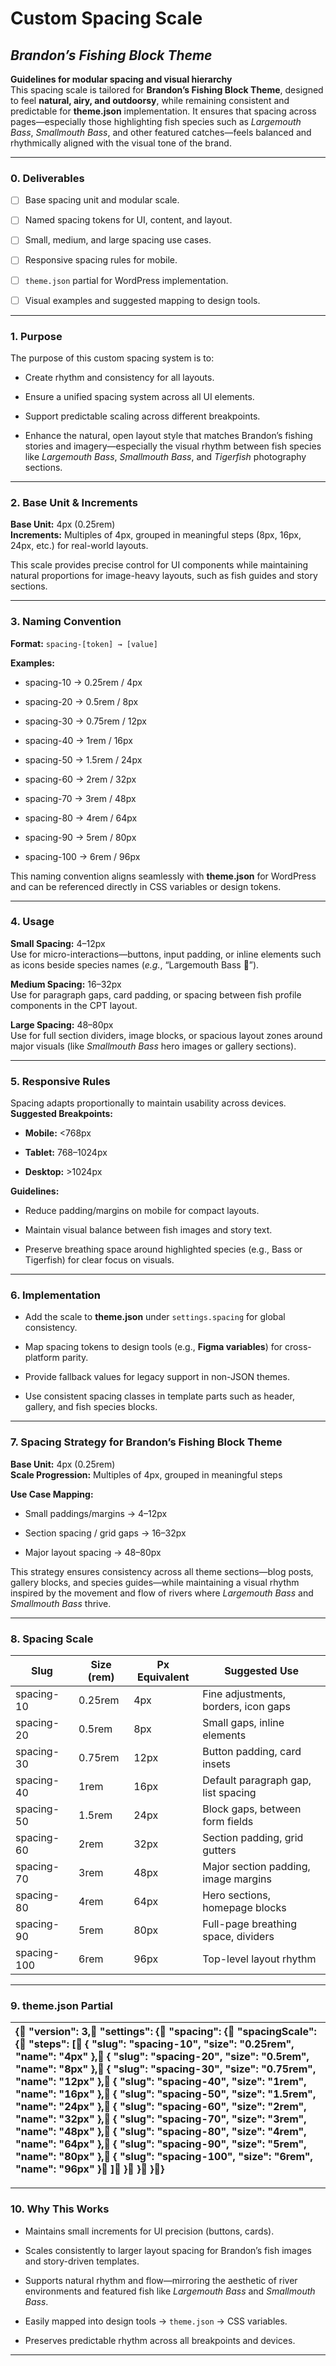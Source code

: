 # **Custom Spacing Scale**

## *Brandon’s Fishing Block Theme*

**Guidelines for modular spacing and visual hierarchy**  
This spacing scale is tailored for **Brandon’s Fishing Block Theme**, designed to feel **natural, airy, and outdoorsy**, while remaining consistent and predictable for **theme.json** implementation. It ensures that spacing across pages—especially those highlighting fish species such as *Largemouth Bass*, *Smallmouth Bass*, and other featured catches—feels balanced and rhythmically aligned with the visual tone of the brand.

---

### **0\. Deliverables**

- [ ] Base spacing unit and modular scale.

- [ ] Named spacing tokens for UI, content, and layout.

- [ ] Small, medium, and large spacing use cases.

- [ ] Responsive spacing rules for mobile.

- [ ] `theme.json` partial for WordPress implementation.

- [ ] Visual examples and suggested mapping to design tools.

---

### **1\. Purpose**

The purpose of this custom spacing system is to:

* Create rhythm and consistency for all layouts.

* Ensure a unified spacing system across all UI elements.

* Support predictable scaling across different breakpoints.

* Enhance the natural, open layout style that matches Brandon’s fishing stories and imagery—especially the visual rhythm between fish species like *Largemouth Bass*, *Smallmouth Bass*, and *Tigerfish* photography sections.

---

### **2\. Base Unit & Increments**

**Base Unit:** 4px (0.25rem)  
**Increments:** Multiples of 4px, grouped in meaningful steps (8px, 16px, 24px, etc.) for real-world layouts.

This scale provides precise control for UI components while maintaining natural proportions for image-heavy layouts, such as fish guides and story sections.

---

### **3\. Naming Convention**

**Format:** `spacing-[token] → [value]`

**Examples:**

* spacing-10 → 0.25rem / 4px

* spacing-20 → 0.5rem / 8px

* spacing-30 → 0.75rem / 12px

* spacing-40 → 1rem / 16px

* spacing-50 → 1.5rem / 24px

* spacing-60 → 2rem / 32px

* spacing-70 → 3rem / 48px

* spacing-80 → 4rem / 64px

* spacing-90 → 5rem / 80px

* spacing-100 → 6rem / 96px

This naming convention aligns seamlessly with **theme.json** for WordPress and can be referenced directly in CSS variables or design tokens.

---

### **4\. Usage**

**Small Spacing:** 4–12px  
 Use for micro-interactions—buttons, input padding, or inline elements such as icons beside species names (*e.g.*, “Largemouth Bass 🎣”).

**Medium Spacing:** 16–32px  
 Use for paragraph gaps, card padding, or spacing between fish profile components in the CPT layout.

**Large Spacing:** 48–80px  
 Use for full section dividers, image blocks, or spacious layout zones around major visuals (like *Smallmouth Bass* hero images or gallery sections).

---

### **5\. Responsive Rules**

Spacing adapts proportionally to maintain usability across devices.  
 **Suggested Breakpoints:**

* **Mobile:** \<768px

* **Tablet:** 768–1024px

* **Desktop:** \>1024px

**Guidelines:**

* Reduce padding/margins on mobile for compact layouts.

* Maintain visual balance between fish images and story text.

* Preserve breathing space around highlighted species (e.g., Bass or Tigerfish) for clear focus on visuals.

---

### **6\. Implementation**

* Add the scale to **theme.json** under `settings.spacing` for global consistency.

* Map spacing tokens to design tools (e.g., **Figma variables**) for cross-platform parity.

* Provide fallback values for legacy support in non-JSON themes.

* Use consistent spacing classes in template parts such as header, gallery, and fish species blocks.

---

### **7\. Spacing Strategy for Brandon’s Fishing Block Theme**

**Base Unit:** 4px (0.25rem)  
 **Scale Progression:** Multiples of 4px, grouped in meaningful steps

**Use Case Mapping:**

* Small paddings/margins → 4–12px

* Section spacing / grid gaps → 16–32px

* Major layout spacing → 48–80px

This strategy ensures consistency across all theme sections—blog posts, gallery blocks, and species guides—while maintaining a visual rhythm inspired by the movement and flow of rivers where *Largemouth Bass* and *Smallmouth Bass* thrive.

---

### **8\. Spacing Scale**

| Slug | Size (rem) | Px Equivalent | Suggested Use |
| ----- | ----- | ----- | ----- |
| spacing-10 | 0.25rem | 4px | Fine adjustments, borders, icon gaps |
| spacing-20 | 0.5rem | 8px | Small gaps, inline elements |
| spacing-30 | 0.75rem | 12px | Button padding, card insets |
| spacing-40 | 1rem | 16px | Default paragraph gap, list spacing |
| spacing-50 | 1.5rem | 24px | Block gaps, between form fields |
| spacing-60 | 2rem | 32px | Section padding, grid gutters |
| spacing-70 | 3rem | 48px | Major section padding, image margins |
| spacing-80 | 4rem | 64px | Hero sections, homepage blocks |
| spacing-90 | 5rem | 80px | Full-page breathing space, dividers |
| spacing-100 | 6rem | 96px | Top-level layout rhythm |

---

### **9\. theme.json Partial**

| {  "version": 3,  "settings": {    "spacing": {      "spacingScale": {        "steps": \[          { "slug": "spacing-10",  "size": "0.25rem", "name": "4px" },          { "slug": "spacing-20",  "size": "0.5rem",  "name": "8px" },          { "slug": "spacing-30",  "size": "0.75rem", "name": "12px" },          { "slug": "spacing-40",  "size": "1rem",    "name": "16px" },          { "slug": "spacing-50",  "size": "1.5rem",  "name": "24px" },          { "slug": "spacing-60",  "size": "2rem",    "name": "32px" },          { "slug": "spacing-70",  "size": "3rem",    "name": "48px" },          { "slug": "spacing-80",  "size": "4rem",    "name": "64px" },          { "slug": "spacing-90",  "size": "5rem",    "name": "80px" },          { "slug": "spacing-100", "size": "6rem",    "name": "96px" }        \]      }    }  }} |
| :---- |

---

### **10\. Why This Works**

* Maintains small increments for UI precision (buttons, cards).

* Scales consistently to larger layout spacing for Brandon’s fish images and story-driven templates.

* Supports natural rhythm and flow—mirroring the aesthetic of river environments and featured fish like *Largemouth Bass* and *Smallmouth Bass*.

* Easily mapped into design tools → `theme.json` → CSS variables.

* Preserves predictable rhythm across all breakpoints and devices.

---

